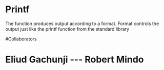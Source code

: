 # Printf

The function produces output according to a format. Format controls the output
just like the printf function from the standard library

#Collaborators
# Eliud Gachunji --- Robert Mindo